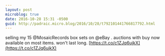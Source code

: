 ```yaml
---
layout: post
microblog: true
date: 2016-10-28 15:31 -0500
guid: http://padraic.micro.blog/2016/10/28/t792101441766817792.html
---
```

selling my 15 @MosaicRecords box sets on @eBay . auctions with buy now available on most items. won't last long. [https://t.co/c1ZJq6ujkX](https://t.co/c1ZJq6ujkX)
